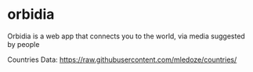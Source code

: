 # orbidia
Orbidia is a web app that connects you to the world, via media suggested by people


Countries Data: https://raw.githubusercontent.com/mledoze/countries/
